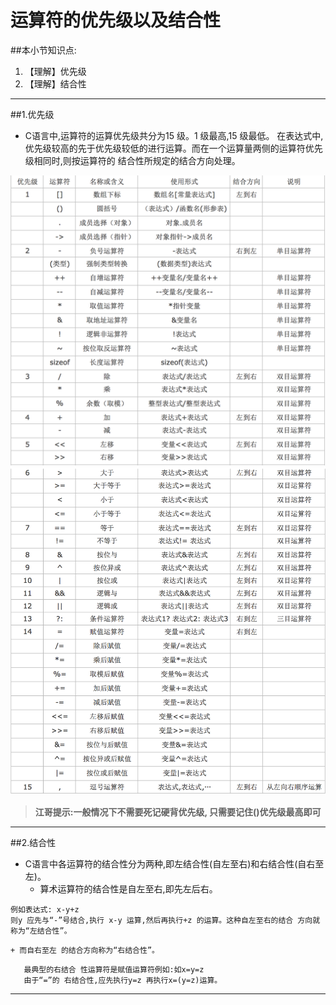 # 运算符的优先级以及结合性
##本小节知识点:
1. 【理解】优先级
2. 【理解】结合性

---


##1.优先级
- C语言中,运算符的运算优先级共分为15 级。1 级最高,15 级最低。 在表达式中,优先级较高的先于优先级较低的进行运算。而在一个运算量两侧的运算符优先级相同时,则按运算符的 结合性所规定的结合方向处理。

![](./images/Snip20150513_26.png)
![](./images/Snip20150513_27.png)

 > **江哥提示:一般情况下不需要死记硬背优先级, 只需要记住()优先级最高即可**

---

##2.结合性
- C语言中各运算符的结合性分为两种,即左结合性(自左至右)和右结合性(自右至左)。
    + 算术运算符的结合性是自左至右,即先左后右。
```
例如表达式: x-y+z
则y 应先与“-”号结合,执行 x-y 运算,然后再执行+z 的运算。这种自左至右的结合 方向就称为“左结合性”。
```

    + 而自右至左 的结合方向称为“右结合性”。
```
   最典型的右结合 性运算符是赋值运算符例如:如x=y=z
   由于“=”的 右结合性,应先执行y=z 再执行x=(y=z)运算。
```

---
